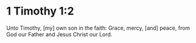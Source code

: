 # 1 Timothy 1:2

Unto Timothy, [my] own son in the faith: Grace, mercy, [and] peace, from God our Father and Jesus Christ our Lord.